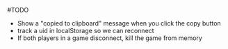 #TODO
* Show a "copied to clipboard" message when you click the copy button
* track a uid in localStorage so we can reconnect
* If both players in a game disconnect, kill the game from memory